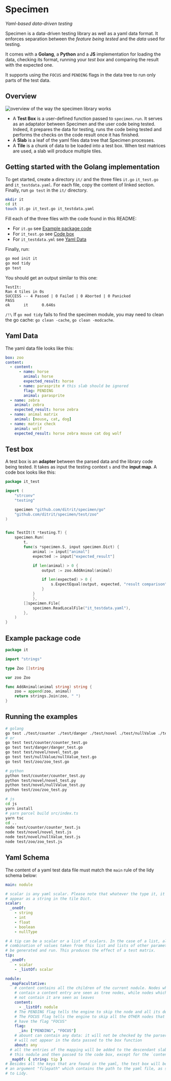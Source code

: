 # Specimen

_Yaml-based data-driven testing_

Specimen is a data-driven testing library as well as a yaml data format. It enforces separation between the _feature being tested_ and the _data_ used for testing.

It comes with a **Golang**, a **Python** and a **JS** implementation for loading the data, checking its format, running your _test box_ and comparing the result with the expected one.

It supports using the `FOCUS` and `PENDING` flags in the data tree to run only parts of the test data.

## Overview

![overview of the way the specimen library works](doc/specimen-overview.svg)

- A **Test Box** is a user-defined function passed to `specimen.run`. It serves as an adaptator between Specimen and the user code being tested. Indeed, it prepares the data for testing, runs the code being tested and performs the checks on the code result once it has finished.
- A **Slab** is a leaf of the yaml files data tree that Specimen processes.
- A **Tile** is a chunk of data to be loaded into a test box. When test matrices are used, a slab will produce multiple tiles.

## Getting started with the Golang implementation

To get started, create a directory `it/` and the three files `it.go` `it_test.go` and `it_testdata.yaml`. For each file, copy the content of linked section. Finally, run `go test` in the `it/` directory.

```sh
mkdir it
cd it
touch it.go it_test.go it_testdata.yaml
```

Fill each of the three files with the code found in this README:

- For `it.go` see [Example package code](#example-package-code)
- For `it_test.go` see [Code box](#code-box)
- For `it_testdata.yml` see [Yaml Data](#yaml-data)

Finally, run:

```sh
go mod init it
go mod tidy
go test
```

You should get an output similar to this one:

```
TestIt:
Ran 4 tiles in 0s
SUCCESS -- 4 Passed | 0 Failed | 0 Aborted | 0 Panicked
PASS
ok      it      0.646s
```

`/!\` If `go mod tidy` fails to find the specimen module, you may need to clean the go cache: `go clean -cache`, `go clean -modcache`.

## Yaml Data

The yaml data file looks like this:

```yaml
box: zoo
content:
  - content:
      - name: horse
        animal: horse
        expected_result: horse
      - name: parasprite # this slab should be ignored
        flag: PENDING
        animal: parasprite
  - name: zebra
    animal: zebra
    expected_result: horse zebra
  - name: animal matrix
    animal: [mouse, cat, dog]
  - name: matrix check
    animal: wolf
    expected_result: horse zebra mouse cat dog wolf
```

## Test box

A test box is an **adapter** between the parsed data and the library code being tested. It takes as input the testing context `s` and the **input map**. A code box looks like this:

```go
package it_test

import (
	"strconv"
	"testing"

	specimen "github.com/ditrit/specimen/go"
	"github.com/ditrit/specimen/test/zoo"
)


func TestIt(t *testing.T) {
    specimen.Run(
        t,
        func(s *specimen.S, input specimen.Dict) {
            animal := input["animal"]
            expected := input["expected_result"]

            if len(animal) > 0 {
                output := zoo.AddAnimal(animal)

                if len(expected) > 0 {
                    s.ExpectEqual(output, expected, "result comparison")
                }
            }
		    },
        []specimen.File{
            specimen.ReadLocalFile("it_testdata.yaml"),
        },
    )
}
```

## Example package code

```go
package it

import "strings"

type Zoo []string

var zoo Zoo

func AddAnimal(animal string) string {
	zoo = append(zoo, animal)
	return strings.Join(zoo, " ")
}
```

## Running the examples

```sh
# golang
go test ./test/counter ./test/danger ./test/novel ./test/nullValue ./test/zoo
# or
go test test/counter/counter_test.go
go test test/danger/danger_test.go
go test test/novel/novel_test.go
go test test/nullValue/nullValue_test.go
go test test/zoo/zoo_test.go

# python
python test/counter/counter_test.py
python test/novel/novel_test.py
python test/novel/nullValue_test.py
python test/zoo/zoo_test.py

# js
cd js
yarn install
# yarn parcel build src/index.ts
yarn tsc
cd ..
node test/counter/counter_test.js
node test/novel/novel_test.js
node test/novel/nullValue_test.js
node test/zoo/zoo_test.js
```

## Yaml Schema

The content of a yaml test data file must match the `main` rule of the lidy schema below:

```yaml
main: nodule

# scalar is any yaml scalar. Please note that whatever the type it, it will
# appear as a string in the tile Dict.
scalar:
  _oneOf:
    - string
    - int
    - float
    - boolean
    - nullType

# A tip can be a scalar or a list of scalars. In the case of a list, all the
# combination of values taken from this list and lists of other parameters will
# be generated and run. This produces the effect of a test matrix.
tip:
  _oneOf:
    - scalar
    - _listOf: scalar

nodule:
  _mapFacultative:
    # content contains all the children of the current nodule. Nodes which
    # contain a content entry are seen as tree nodes, while nodes which do
    # not contain it are seen as leaves
    content:
      - _listOf: nodule
    # The PENDING flag tells the engine to skip the node and all its decendants.
    # The FOCUS flag tells the engine to skip all the OTHER nodes that do not
    # have the flag "FOCUS"
    flag:
      _in: ["PENDING", "FOCUS"]
    # abount can contain any data: it will not be checked by the parser, and it
    # will not appear in the data passed to the box function
    about: any
  # all the entries of the mapping will be added to the descendant slabs of
  # this nodule and then passed to the code box, except for the `content` entry
  _mapOf: { string: tip }
# Besides all the keys that are found in the yaml, the test box will be passed
# an argument "filepath" which contains the path to the yaml file, as specified
# to Lidy.
```
